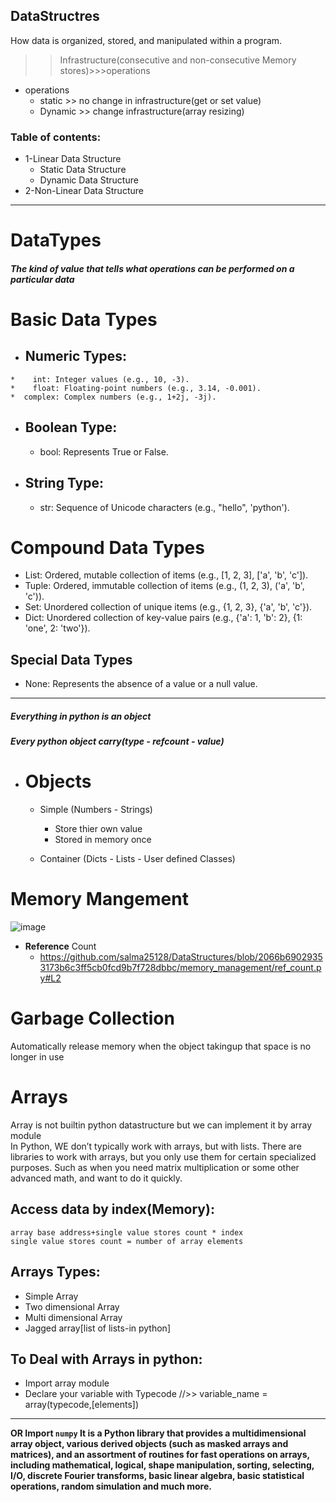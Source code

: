 **DataStructres**
-------------
How data is organized, stored, and manipulated within a program.
>> Infrastructure(consecutive and non-consecutive Memory stores)>>>operations
* operations
  * static >> no change in infrastructure(get or set value)
  * Dynamic >> change infrastructure(array resizing)

### Table of contents:
   * 1-Linear Data Structure 
     * Static Data Structure
     * Dynamic Data Structure
   * 2-Non-Linear Data Structure
       
----------------------------------------------------------------------------------------------------------------
# DataTypes
##### The kind of value that tells what operations can be performed on a particular data

# Basic Data Types

  *   ## Numeric Types:
    *    int: Integer values (e.g., 10, -3).
    *    float: Floating-point numbers (e.g., 3.14, -0.001).
    *  complex: Complex numbers (e.g., 1+2j, -3j).
    

  * ## Boolean Type:

    * bool: Represents True or False.

 * ## String Type:

   * str: Sequence of Unicode characters (e.g., "hello", 'python').

# Compound Data Types

* List: Ordered, mutable collection of items (e.g., [1, 2, 3], ['a', 'b', 'c']).
* Tuple: Ordered, immutable collection of items (e.g., (1, 2, 3), ('a', 'b', 'c')).
* Set: Unordered collection of unique items (e.g., {1, 2, 3}, {'a', 'b', 'c'}).
* Dict: Unordered collection of key-value pairs (e.g., {'a': 1, 'b': 2}, {1: 'one', 2: 'two'}).

## Special Data Types
* None: Represents the absence of a value or a null value.

-----------------------------------------------------------------------------------------------------
##### **Everything in python is an object**
##### **Every python object carry(type - refcount - value)**
* # **Objects** 
  * Simple (Numbers - Strings)
    
     * Store thier own value
     * Stored in memory once
       
   * Container (Dicts - Lists - User defined Classes)

# Memory Mangement

![image](https://github.com/user-attachments/assets/76ea7d5a-2343-4727-a36d-1659db5d635d)

 *  **Reference** Count
     *  https://github.com/salma25128/DataStructures/blob/2066b69029353173b6c3ff5cb0fcd9b7f728dbbc/memory_management/ref_count.py#L2

#  Garbage Collection
   
   Automatically release memory when the object takingup that space is no longer in use
# Arrays
Array is not builtin python datastructure but we can implement it by array module     
In Python, WE don’t typically work with arrays, but with lists. 
There are libraries to work with arrays, but you only use them for certain specialized purposes. 
Such as when you need matrix multiplication or some other advanced math, and want to do it quickly.


## Access data by index(Memory):
    array base address+single value stores count * index
    single value stores count = number of array elements
## Arrays Types:
  * Simple Array
  * Two dimensional Array 
  * Multi dimensional Array
  * Jagged array[list of lists-in python]

## To Deal with Arrays in python:
  *  Import array module
  *  Declare your variable with Typecode //>> variable_name = array(typecode,[elements])
----------------------------------------------
**OR Import `numpy`
     It is a Python library that provides a multidimensional array object, various derived objects (such as masked arrays and matrices), 
     and an assortment of routines for fast operations on arrays, including mathematical, logical, 
     shape manipulation, sorting, selecting, I/O, discrete Fourier transforms, basic linear algebra, basic statistical operations, 
     random simulation and much more.**